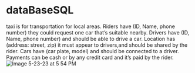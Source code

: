 # dataBaseSQL
taxi is for transportation for local areas. 
Riders have (ID, Name, phone number) they could request one car that’s suitable nearby. 
Drivers have (ID, Name, phone number) and should be able to drive a car. 
Location has (address: street, zip) it must appear to drivers,and should be shared by the rider.
Cars have (car plate, model) and should be connected to a driver. 
Payments can be cash or by any credit card and it’s paid by the rider.
![Image 5-23-23 at 5 54 PM](https://github.com/aljawhrah-sh/dataBaseSQL/assets/97125875/49733277-60d6-4756-8498-dd41e0bec172)
